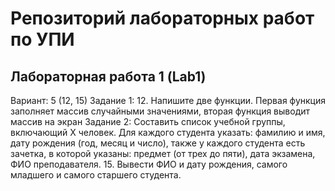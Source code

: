 # Репозиторий лабораторных работ по УПИ
## Лабораторная работа 1 (Lab1)
Вариант: 5 (12, 15)
Задание 1: 
12. Напишите две функции. Первая функция заполняет массив случайными значениями, вторая функция выводит массив на экран
Задание 2:
Составить список учебной группы, включающий Х человек. Для каждого студента указать: фамилию и имя, дату рождения (год, месяц и число), также у каждого студента есть зачетка, в которой указаны: предмет (от трех до пяти), дата экзамена, ФИО преподавателя.
15. Вывести ФИО и дату рождения, самого младшего и самого старшего студента.